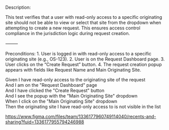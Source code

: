 Description:

This test verifies that a user with read-only access to a specific originating site should not be able to view or select that site from the dropdown when attempting to create a new request. This ensures access control compliance in the jurisdiction logic during request creation.

⸻

Preconditions:
	1.	User is logged in with read-only access to a specific originating site (e.g., OS-123).
	2.	User is on the Request Dashboard page.
	3.	User clicks on the “Create Request” button.
	4.	The request creation popup appears with fields like Request Name and Main Originating Site.

 Given I have read-only access to the originating site of the request  
And I am on the "Request Dashboard" page  
And I have clicked the "Create Request" button  
And I see the popup with the "Main Originating Site" dropdown  
When I click on the "Main Originating Site" dropdown  
Then the originating site I have read-only access to is not visible in the list  


https://www.figma.com/files/team/1336177960749114040/recents-and-sharing?fuid=1336177955794246988
